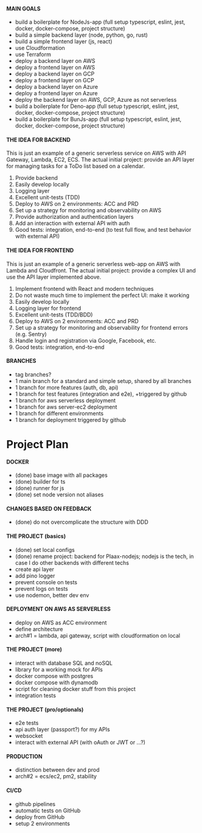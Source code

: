#### MAIN GOALS
- build a boilerplate for NodeJs-app (full setup typescript, eslint, jest, docker, docker-compose, project structure)
- build a simple backend layer (node, python, go, rust)
- build a simple frontend layer (js, react)
- use Cloudformation
- use Terraform
- deploy a backend layer on AWS
- deploy a frontend layer on AWS
- deploy a backend layer on GCP
- deploy a frontend layer on GCP
- deploy a backend layer on Azure
- deploy a frontend layer on Azure
- deploy the backend layer on AWS, GCP, Azure as not serverless
- build a boilerplate for Deno-app (full setup typescript, eslint, jest, docker, docker-compose, project structure)
- build a boilerplate for BunJs-app (full setup typescript, eslint, jest, docker, docker-compose, project structure)



#### THE IDEA FOR BACKEND
This is just an example of a generic serverless service on AWS with API Gateway, Lambda, EC2, ECS.
The actual initial project: provide an API layer for managing tasks for a ToDo list based on a calendar.

1. Provide backend
2. Easily develop locally
3. Logging layer
4. Excellent unit-tests (TDD)
5. Deploy to AWS on 2 environments: ACC and PRD
6. Set up a strategy for monitoring and observability on AWS
7. Provide authorization and authentication layers
8. Add an interaction with external API with auth
9. Good tests: integration, end-to-end (to test full flow, and test behavior with external API)


#### THE IDEA FOR FRONTEND
This is just an example of a generic serverless web-app on AWS with Lambda and Cloudfront.
The actual initial project: provide a complex UI and use the API layer implemented above.

1. Implement frontend with React and modern techniques
2. Do not waste much time to implement the perfect UI: make it working
3. Easily develop locally
4. Logging layer for frontend
5. Excellent unit-tests (TDD/BDD)
6. Deploy to AWS on 2 environments: ACC and PRD
7. Set up a strategy for monitoring and observability for frontend errors (e.g. Sentry)
8. Handle login and registration via Google, Facebook, etc.
9. Good tests: integration, end-to-end


#### BRANCHES
- tag branches?
- 1 main branch for a standard and simple setup, shared by all branches
- 1 branch for more features (auth, db, api)
- 1 branch for test features (integration and e2e), +triggered by github
- 1 branch for aws serverless deployment
- 1 branch for aws server-ec2 deployment
- 1 branch for different environments
- 1 branch for deployment triggered by github


# Project Plan

#### DOCKER
- (done) base image with all packages
- (done) builder for ts
- (done) runner for js
- (done) set node version not aliases

#### CHANGES BASED ON FEEDBACK
- (done) do not overcomplicate the structure with DDD

#### THE PROJECT (basics)
- (done) set local configs
- (done) rename project: backend for Plaax-nodejs; nodejs is the tech, in case I do other backends with different techs
- create api layer
- add pino logger
- prevent console on tests
- prevent logs on tests
- use nodemon, better dev env

#### DEPLOYMENT ON AWS AS SERVERLESS
- deploy on AWS as ACC environment
- define architecture
- arch#1 = lambda, api gateway, script with cloudformation on local

#### THE PROJECT (more)
- interact with database SQL and noSQL
- library for a working mock for APIs
- docker compose with postgres
- docker compose with dynamodb
- script for cleaning docker stuff from this project
- integration tests

#### THE PROJECT (pro/optionals)
- e2e tests
- api auth layer (passport?) for my APIs
- websocket
- interact with external API (with oAuth or JWT or ...?)

#### PRODUCTION
- distinction between dev and prod
- arch#2 = ecs/ec2, pm2, stability

#### CI/CD
- github pipelines
- automatic tests on GitHub
- deploy from GitHub
- setup 2 environments

